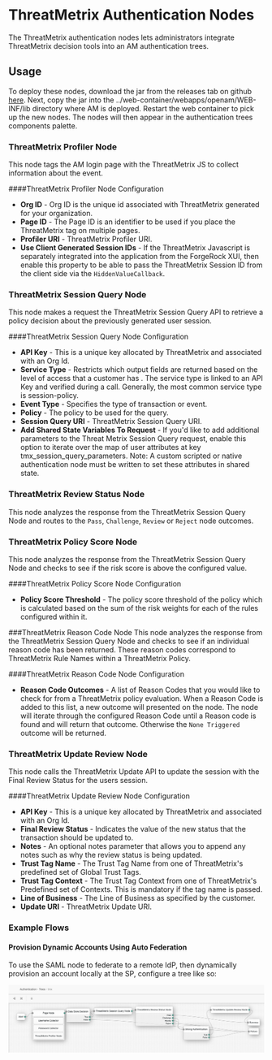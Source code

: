 <!--
 * The contents of this file are subject to the terms of the Common Development and
 * Distribution License (the License). You may not use this file except in compliance with the
 * License.
 *
 * You can obtain a copy of the License at legal/CDDLv1.0.txt. See the License for the
 * specific language governing permission and limitations under the License.
 *
 * When distributing Covered Software, include this CDDL Header Notice in each file and include
 * the License file at legal/CDDLv1.0.txt. If applicable, add the following below the CDDL
 * Header, with the fields enclosed by brackets [] replaced by your own identifying
 * information: "Portions copyright [year] [name of copyright owner]".
 *
 * Copyright 2019 ForgeRock AS.
-->
# ThreatMetrix Authentication Nodes

The ThreatMetrix authentication nodes lets administrators integrate ThreatMetrix decision tools into an AM
 authentication trees.

## Usage

To deploy these nodes, download the jar from the releases tab on github 
[here](https://github.com/ForgeRock/ThreatMetrix-Auth-Tree-Nodes/releases/latest). Next, copy the jar into the 
../web-container/webapps/openam/WEB-INF/lib directory where AM is deployed. Restart the web container to pick up the 
new nodes. The nodes will then appear in the authentication trees components palette.

### ThreatMetrix Profiler Node
This node tags the AM login page with the ThreatMetrix JS to collect information about the event.

####ThreatMetrix Profiler Node Configuration
* **Org ID** - Org ID is the unique id associated with ThreatMetrix generated for your organization.
* **Page ID** - The Page ID is an identifier to be used if you place the ThreatMetrix tag on multiple pages.
* **Profiler URI** - ThreatMetrix Profiler URI.
* **Use Client Generated Session IDs** - If the ThreatMetrix Javascript is separately integrated into the application
 from the ForgeRock XUI, then enable this property to be able to pass the ThreatMetrix Session ID from the client
  side via the <code>HiddenValueCallback</code>.
  
### ThreatMetrix Session Query Node
This node makes a request the ThreatMetrix Session Query API to retrieve a policy decision about the previously
 generated user session.
 
####ThreatMetrix Session Query Node Configuration

 * **API Key** - This is a unique key allocated by ThreatMetrix and associated with an Org Id.
 * **Service Type** - Restricts which output fields are returned based on the level of access that a customer has
. The service type is linked to an API Key and verified during a call. Generally, the most common service type is 
 session-policy.
 * **Event Type** - Specifies the type of transaction or event.
 * **Policy** - The policy to be used for the query.
 * **Session Query URI** - ThreatMetrix Session Query URI.
 * **Add Shared State Variables To Request** - If you'd like to add additional parameters to the Threat Metrix
 Session Query request, enable this option to iterate over the map of user attributes at key
 tmx_session_query_parameters. Note: A custom scripted or native authentication node must be written to set these
 attributes in shared state.
 
 ### ThreatMetrix Review Status Node
 This node analyzes the response from the ThreatMetrix Session Query Node and routes to the <code>Pass</code>, 
 <code>Challenge</code>, <code>Review</code> or <code>Reject</code> node outcomes.
 
 ### ThreatMetrix Policy Score Node
 This node analyzes the response from the ThreatMetrix Session Query Node and checks to see if the risk score is
 above the configured value.
  
 ####ThreatMetrix Policy Score Node Configuration
 
  * **Policy Score Threshold** - The policy score threshold of the policy which is calculated based on the sum of the
 risk weights for each of the rules configured within it.
 
 ###ThreatMetrix Reason Code Node
 This node analyzes the response from the ThreatMetrix Session Query Node and checks to see if an individual reason
  code has been returned. These reason codes correspond to ThreatMetrix Rule Names within a ThreatMetrix Policy.
 
 ####ThreatMetrix Reason Code Node Configuration
 * **Reason Code Outcomes** - A list of Reason Codes that you would like to check for from a ThreatMetrix policy
  evaluation. When a Reason Code is added to this list, a new outcome will presented on the node. The node will
   iterate through the configured Reason Code until a Reason code is found and will return that outcome. Otherwise
    the <code>None Triggered</code> outcome will be returned.
 
  ### ThreatMetrix Update Review Node
  This node calls the ThreatMetrix Update API to update the session with the Final Review Status for the users session.
   
  ####ThreatMetrix Update Review Node Configuration
  
   * **API Key** - This is a unique key allocated by ThreatMetrix and associated with an Org Id.
   * **Final Review Status** - Indicates the value of the new status that the transaction should be updated to.
   * **Notes** - An optional notes parameter that allows you to append any notes such as why the review status is
   being updated.
   * **Trust Tag Name** - The Trust Tag Name from one of ThreatMetrix's predefined set of Global Trust Tags.
   * **Trust Tag Context** - The Trust Tag Context from one of ThreatMetrix's Predefined set of Contexts. This is 
    mandatory if the tag name is passed.
   * **Line of Business** - The Line of Business as specified by the customer.
   * **Update URI** - ThreatMetrix Update URI.
 
 ### Example Flows
 
 #### Provision Dynamic Accounts Using Auto Federation
 
 To use the SAML node to federate to a remote IdP, then dynamically provision an account locally at the SP, 
 configure a tree like so:
 
 ![SAML_TREE](./images/threatmetrix_flow.png)